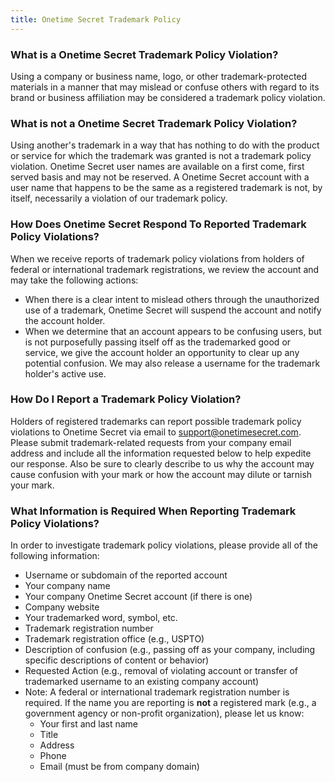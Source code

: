 ```yaml
---
title: Onetime Secret Trademark Policy
---
```


### What is a Onetime Secret Trademark Policy Violation?

Using a company or business name, logo, or other trademark-protected materials in a manner that may mislead or confuse others with regard to its brand or business affiliation may be considered a trademark policy violation.

### What is not a Onetime Secret Trademark Policy Violation?

Using another's trademark in a way that has nothing to do with the product or service for which the trademark was granted is not a trademark policy violation. Onetime Secret user names are available on a first come, first served basis and may not be reserved. A Onetime Secret account with a user name that happens to be the same as a registered trademark is not, by itself, necessarily a violation of our trademark policy.

### How Does Onetime Secret Respond To Reported Trademark Policy Violations?

When we receive reports of trademark policy violations from holders of federal or international trademark registrations, we review the account and may take the following actions:

* When there is a clear intent to mislead others through the unauthorized use of a trademark, Onetime Secret will suspend the account and notify the account holder.
* When we determine that an account appears to be confusing users, but is not purposefully passing itself off as the trademarked good or service, we give the account holder an opportunity to clear up any potential confusion. We may also release a username for the trademark holder's active use.


### How Do I Report a Trademark Policy Violation?

Holders of registered trademarks can report possible trademark policy violations to Onetime Secret via email to <a href="mailto:support@onetimesecret.com">support&#64;onetimesecret.com</a>. Please submit trademark-related requests from your company email address and include all the information requested below to help expedite our response. Also be sure to clearly describe to us why the account may cause confusion with your mark or how the account may dilute or tarnish your mark.

### What Information is Required When Reporting Trademark Policy Violations?

In order to investigate trademark policy violations, please provide all of the following information:

* Username or subdomain of the reported account
* Your company name
* Your company Onetime Secret account (if there is one)
* Company website
* Your trademarked word, symbol, etc.
* Trademark registration number
* Trademark registration office (e.g., USPTO)
* Description of confusion (e.g., passing off as your company, including specific descriptions of content or behavior)
* Requested Action (e.g., removal of violating account or transfer of trademarked username to an existing company account)
* Note: A federal or international trademark registration number is required. If the name you are reporting is **not** a registered mark (e.g., a government agency or non-profit organization), please let us know:
    * Your first and last name
    * Title
    * Address
    * Phone
    * Email (must be from company domain)
